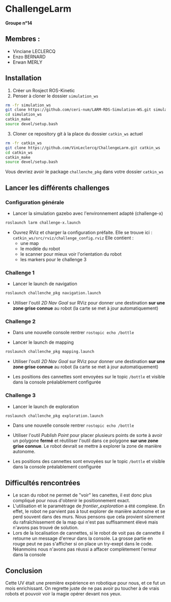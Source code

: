 # ChallengeLarm

**Groupe n°14**
## Membres :
- Vinciane LECLERCQ
- Enzo BERNARD
- Erwan MERLY

## Installation
1. Créer un Rosject ROS-Kinetic
2. Penser à cloner le dossier `simulation_ws`

```bash
rm -fr simulation_ws
git clone https://github.com/ceri-num/LARM-RDS-Simulation-WS.git simulation_ws
cd simulation_ws
catkin_make
source devel/setup.bash
```

3. Cloner ce repository git à la place du dossier `catkin_ws` actuel

```bash
rm -fr catkin_ws
git clone https://github.com/VinLeclercq/ChallengeLarm.git catkin_ws
cd catkin_ws
catkin_make
source devel/setup.bash
```

Vous devriez avoir le package `challenche_pkg` dans votre dossier `catkin_ws`

## Lancer les différents challenges
### Configuration générale

- Lancer la simulation gazebo avec l'environnement adapté (challenge-x)

```bash
roslaunch larm challenge-x.launch
```

- Ouvrez RViz et charger la configuration préfaite. Elle se trouve ici : ```catkin_ws/src/rviz/challenge_config.rviz```
Elle contient :
    - une map
    - le modèle du robot
    - le scanner pour mieux voir l'orientation du robot
    - les markers pour le challenge 3

### Challenge 1

- Lancer le launch de navigation

```bash
roslaunch challenche_pkg navigation.launch
```

- Utiliser l'outil *2D Nav Goal* sur RViz pour donner une destination **sur une zone grise connue** au robot (la carte se met à jour automatiquement)

### Challenge 2

- Dans une nouvelle console rentrer ```rostopic echo /bottle```

- Lancer le launch de mapping

```bash
roslaunch challenche_pkg mapping.launch
```

- Utiliser l'outil *2D Nav Goal* sur RViz pour donner une destination **sur une zone grise connue** au robot (la carte se met à jour automatiquement)

- Les positions des cannettes sont envoyées sur le topic ```/bottle``` et visible dans la console préalablement configurée

### Challenge 3

- Lancer le launch de exploration

```bash
roslaunch challenche_pkg exploration.launch
```

- Dans une nouvelle console rentrer ```rostopic echo /bottle```

- Utiliser l'outil *Publish Point* pour placer plusieurs points de sorte à avoir un polygone **fermé** et réutiliser l'outil dans ce polygone **sur une zone grise connue**. Le robot devrait se mettre à explorer la zone de manière autonome.

- Les positions des cannettes sont envoyées sur le topic ```/bottle``` et visible dans la console préalablement configurée

## Difficultés rencontrées

- Le scan du robot ne permet de "voir" les canettes, il est donc plus compliqué pour nous d'obtenir le positionnement exact.
- L'utilisation et le paramétrage de *frontier_exploration* a été complexe. En effet, le robot ne parvient pas à tout explorer de manière autonome et se perd souvent dans des murs. Nous pensons que cela provient sûrement du rafraîchissement de la map qui n'est pas suffisamment élevé mais n'avons pas trouvé de solution.
- Lors de la localisation de cannettes, si le robot de voit pas de cannette il retourne un message d'erreur dans la console. La grosse partie en rouge peut ne pas s'afficher si on place un try-exept dans le code. Néanmoins nous n'avons pas réussi a affacer complètement l'erreur dans la console 

## Conclusion

Cette UV était une première expérience en robotique pour nous, et ce fut un mois enrichissant. On regrette juste de ne pas avoir pu toucher à de vrais robots et pouvoir voir la magie opérer devant nos yeux.
